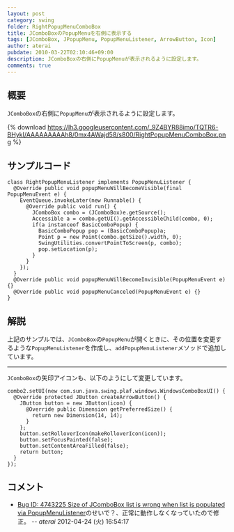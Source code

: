 ```yaml
---
layout: post
category: swing
folder: RightPopupMenuComboBox
title: JComboBoxのPopupMenuを右側に表示する
tags: [JComboBox, JPopupMenu, PopupMenuListener, ArrowButton, Icon]
author: aterai
pubdate: 2010-03-22T02:10:46+09:00
description: JComboBoxの右側にPopupMenuが表示されるように設定します。
comments: true
---
```

## 概要
`JComboBox`の右側に`PopupMenu`が表示されるように設定します。

{% download https://lh3.googleusercontent.com/_9Z4BYR88imo/TQTR6-BHykI/AAAAAAAAAh8/0mx4AWajd58/s800/RightPopupMenuComboBox.png %}

## サンプルコード
<pre class="prettyprint"><code>class RightPopupMenuListener implements PopupMenuListener {
  @Override public void popupMenuWillBecomeVisible(final PopupMenuEvent e) {
    EventQueue.invokeLater(new Runnable() {
      @Override public void run() {
        JComboBox combo = (JComboBox)e.getSource();
        Accessible a = combo.getUI().getAccessibleChild(combo, 0);
        if(a instanceof BasicComboPopup) {
          BasicComboPopup pop = (BasicComboPopup)a;
          Point p = new Point(combo.getSize().width, 0);
          SwingUtilities.convertPointToScreen(p, combo);
          pop.setLocation(p);
        }
      }
    });
  }
  @Override public void popupMenuWillBecomeInvisible(PopupMenuEvent e) {}
  @Override public void popupMenuCanceled(PopupMenuEvent e) {}
}
</code></pre>

## 解説
上記のサンプルでは、`JComboBox`の`PopupMenu`が開くときに、その位置を変更するような`PopupMenuListener`を作成し、`addPopupMenuListener`メソッドで追加しています。

- - - -
`JComboBox`の矢印アイコンも、以下のようにして変更しています。

<pre class="prettyprint"><code>combo2.setUI(new com.sun.java.swing.plaf.windows.WindowsComboBoxUI() {
  @Override protected JButton createArrowButton() {
    JButton button = new JButton(icon) {
      @Override public Dimension getPreferredSize() {
        return new Dimension(14, 14);
      }
    };
    button.setRolloverIcon(makeRolloverIcon(icon));
    button.setFocusPainted(false);
    button.setContentAreaFilled(false);
    return button;
  }
});
</code></pre>

## コメント
- [Bug ID: 4743225 Size of JComboBox list is wrong when list is populated via PopupMenuListener](http://bugs.sun.com/bugdatabase/view_bug.do?bug_id=4743225)のせいで？、正常に動作しなくなっていたので修正。 -- *aterai* 2012-04-24 (火) 16:54:17

<!-- dummy comment line for breaking list -->

